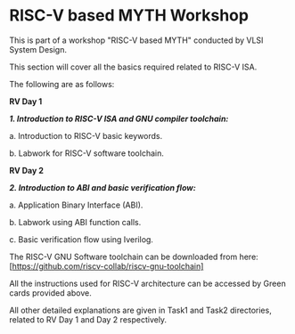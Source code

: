 # RISC-V based MYTH Workshop #

This is part of a workshop "RISC-V based MYTH" conducted by VLSI System Design.

This section will cover all the basics required related to RISC-V ISA. 

The following are as follows:

**RV Day 1**

***1. Introduction to RISC-V ISA and GNU compiler toolchain:***
   
  a. Introduction to RISC-V basic keywords.
  
  b. Labwork for RISC-V software toolchain.

**RV Day 2**  

***2. Introduction to ABI and basic verification flow:***
   
  a. Application Binary Interface (ABI).
  
  b. Labwork using ABI function calls.

  c. Basic verification flow using Iverilog.

The RISC-V GNU Software toolchain can be downloaded from here: [https://github.com/riscv-collab/riscv-gnu-toolchain] 

All the instructions used for RISC-V architecture can be accessed by Green cards provided above.

All other detailed explanations are given in Task1 and Task2 directories, related to RV Day 1 and Day 2 respectively.
